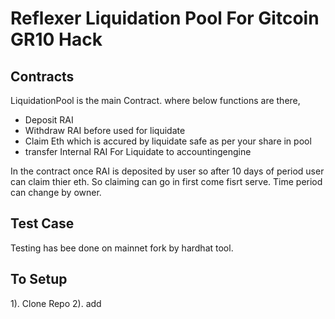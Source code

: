 # Reflexer Liquidation Pool For Gitcoin GR10 Hack

## Contracts

LiquidationPool is the main Contract. where below functions are there,  
-   Deposit RAI
-   Withdraw RAI before used for liquidate
-   Claim Eth which is accured by liquidate safe as per your share in pool
-   transfer Internal RAI For Liquidate to accountingengine

In the contract once RAI is deposited by user so after 10 days of period user can claim thier eth. So claiming can go in first come fisrt serve. Time period can change by owner.

## Test Case

Testing has bee done on mainnet fork by hardhat tool.

## To Setup

1). Clone Repo
2). add 

